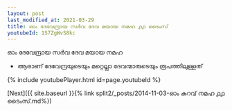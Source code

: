 ```yaml
---
layout: post
last_modified_at: 2021-03-29
title: ഓം ദേവേന്ദ്രായ സർവ ദേവ മയായ നമഹ ൧൧ ടൈംസ്
youtubeId: 1S7ZgWvS8kc
---
```

 
 
 ഓം ദേവേന്ദ്രായ സർവ ദേവ മയായ നമഹ 
 
 -  ആരാണ് ദേവേന്ദ്രയുടെയും മറ്റെല്ലാ ദേവന്മാരുടെയും രൂപത്തിലുള്ളത് 
 
  
 
  
 
 
 
 
 
 


{% include youtubePlayer.html id=page.youtubeId %}
 
[Next]({{ site.baseurl }}{% link  split2/_posts/2014-11-03-ഓം കുറവ് നമഹ ൧൧ ടൈംസ്.md%})
 
